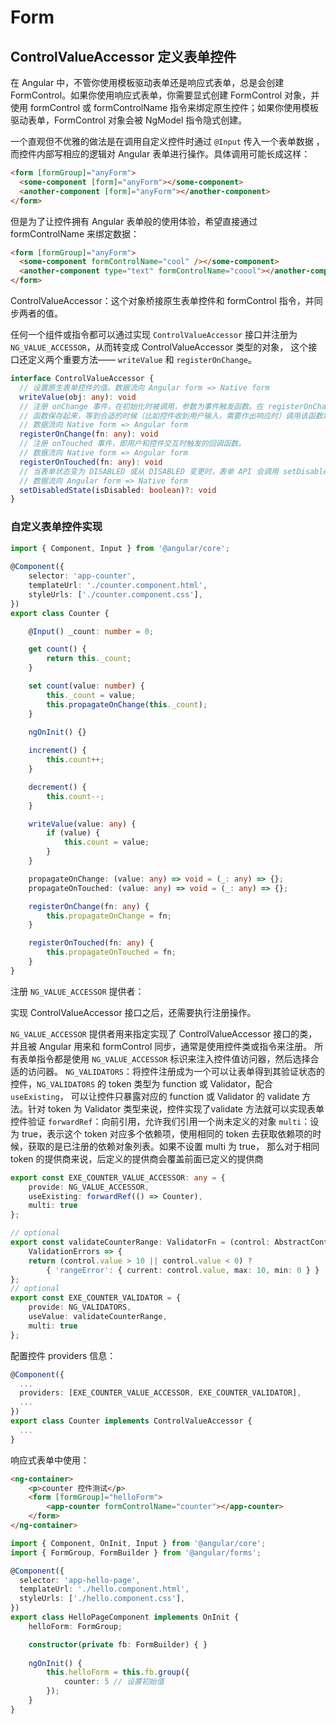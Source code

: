 # Form

## ControlValueAccessor 定义表单控件

在 Angular 中，不管你使用模板驱动表单还是响应式表单，总是会创建FormControl。如果你使用响应式表单，你需要显式创建 FormControl 对象，并
使用 formControl 或 formControlName 指令来绑定原生控件；如果你使用模板驱动表单，FormControl 对象会被 NgModel 指令隐式创建。

一个直观但不优雅的做法是在调用自定义控件时通过 `@Input` 传入一个表单数据 ，而控件内部写相应的逻辑对 Angular 表单进行操作。具体调用可能长成这样：

```html
<form [formGroup]="anyForm">                                
  <some-component [form]="anyForm"></some-component>      
  <another-component [form]="anyForm"></another-component>
</form>
```

但是为了让控件拥有 Angular 表单般的使用体验，希望直接通过 formControlName 来绑定数据：

```html
<form [formGroup]="anyForm">
  <some-component formControlName="cool" /></some-component>
  <another-component type="text" formControlName="coool"></another-component> 
</form>
```

ControlValueAccessor：这个对象桥接原生表单控件和 formControl 指令，并同步两者的值。

任何一个组件或指令都可以通过实现 `ControlValueAccessor` 接口并注册为 `NG_VALUE_ACCESSOR`，从而转变成 ControlValueAccessor 类型的对象，
这个接口还定义两个重要方法—— `writeValue` 和 `registerOnChange`。

```typescript
interface ControlValueAccessor {
  // 设置原生表单控件的值。数据流向 Angular form => Native form  
  writeValue(obj: any): void 
  // 注册 onChange 事件，在初始化时被调用，参数为事件触发函数。在 registerOnChange 中将该事件触
  // 函数保存起来，等到合适的时候（比如控件收到用户输入，需要作出响应时）调用该函数以触发事件。  
  // 数据流向 Native form => Angular form  
  registerOnChange(fn: any): void
  // 注册 onTouched 事件，即用户和控件交互时触发的回调函数。  
  // 数据流向 Native form => Angular form    
  registerOnTouched(fn: any): void
  // 当表单状态变为 DISABLED 或从 DISABLED 变更时，表单 API 会调用 setDisabledState() 方法，以启用或禁用对应的 DOM 元素。
  // 数据流向 Angular form => Native form
  setDisabledState(isDisabled: boolean)?: void
}
```

### 自定义表单控件实现

```typescript
import { Component, Input } from '@angular/core';
    
@Component({
    selector: 'app-counter',
    templateUrl: './counter.component.html',
    styleUrls: ['./counter.component.css'],
})
export class Counter {

    @Input() _count: number = 0;

    get count() {
        return this._count;
    }

    set count(value: number) {
        this._count = value;
        this.propagateOnChange(this._count);
    }
    
    ngOnInit() {}

    increment() {
        this.count++;
    }

    decrement() {
        this.count--;
    }

    writeValue(value: any) {
        if (value) {
            this.count = value;
        }
    }

    propagateOnChange: (value: any) => void = (_: any) => {};
    propagateOnTouched: (value: any) => void = (_: any) => {};

    registerOnChange(fn: any) {
        this.propagateOnChange = fn;
    }

    registerOnTouched(fn: any) {
        this.propagateOnTouched = fn;
    }
}
```

注册 `NG_VALUE_ACCESSOR` 提供者：

实现 ControlValueAccessor 接口之后，还需要执行注册操作。

`NG_VALUE_ACCESSOR` 提供者用来指定实现了 ControlValueAccessor 接口的类，并且被 Angular 用来和 formControl 同步，通常是使用控件类或指令来注册。
所有表单指令都是使用 `NG_VALUE_ACCESSOR` 标识来注入控件值访问器，然后选择合适的访问器。
`NG_VALIDATORS`：将控件注册成为一个可以让表单得到其验证状态的控件，`NG_VALIDATORS` 的 token 类型为 function 或 Validator，配合 `useExisting`，
可以让控件只暴露对应的 function 或 Validator 的 validate 方法。针对 token 为 Validator 类型来说，控件实现了validate 方法就可以实现表单控件验证
`forwardRef`：向前引用，允许我们引用一个尚未定义的对象
`multi`：设为 true，表示这个 token 对应多个依赖项，使用相同的 token 去获取依赖项的时候，获取的是已注册的依赖对象列表。如果不设置 multi 为 true，
那么对于相同 token 的提供商来说，后定义的提供商会覆盖前面已定义的提供商

```typescript
export const EXE_COUNTER_VALUE_ACCESSOR: any = {
    provide: NG_VALUE_ACCESSOR,
    useExisting: forwardRef(() => Counter),
    multi: true
};

// optional
export const validateCounterRange: ValidatorFn = (control: AbstractControl):
    ValidationErrors => {
    return (control.value > 10 || control.value < 0) ?
        { 'rangeError': { current: control.value, max: 10, min: 0 } } : null;
};
// optional
export const EXE_COUNTER_VALIDATOR = {
    provide: NG_VALIDATORS,
    useValue: validateCounterRange,
    multi: true
};
```

配置控件 providers 信息：

```typescript
@Component({
  ...
  providers: [EXE_COUNTER_VALUE_ACCESSOR, EXE_COUNTER_VALIDATOR],
  ...
})
export class Counter implements ControlValueAccessor {
  ...
}
```

响应式表单中使用：

```html
<ng-container>
    <p>counter 控件测试</p>
    <form [formGroup]="helloForm">
        <app-counter formControlName="counter"></app-counter>
    </form>
</ng-container>
```

```typescript
import { Component, OnInit, Input } from '@angular/core';
import { FormGroup, FormBuilder } from '@angular/forms';

@Component({
  selector: 'app-hello-page',
  templateUrl: './hello.component.html',
  styleUrls: ['./hello.component.css'],
})
export class HelloPageComponent implements OnInit {
    helloForm: FormGroup;

    constructor(private fb: FormBuilder) { }
    
    ngOnInit() {
        this.helloForm = this.fb.group({
            counter: 5 // 设置初始值
        });
    }
}
```
